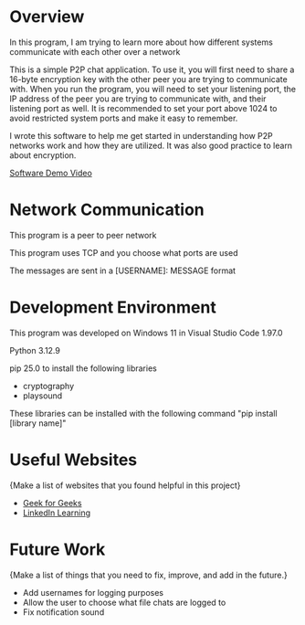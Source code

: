 # Overview

In this program, I am trying to learn more about how different systems communicate with each other over a network

This is a simple P2P chat application. To use it, you will first need to share a 16-byte encryption key with the other peer you are trying to communicate with. When you run the program, you will need to set your listening port, the IP address of the peer you are trying to communicate with, and their listening port as well. It is recommended to set your port above 1024 to avoid restricted system ports and make it easy to remember.

I wrote this software to help me get started in understanding how P2P networks work and how they are utilized. It was also good practice to learn about encryption.

[Software Demo Video](https://youtu.be/kYtKPsOaiUQ)

# Network Communication

This program is a peer to peer network

This program uses TCP and you choose what ports are used

The messages are sent in a [USERNAME]: MESSAGE format

# Development Environment

This program was developed on Windows 11 in Visual Studio Code 1.97.0

Python 3.12.9

pip 25.0 to install the following libraries
- cryptography
- playsound

These libraries can be installed with the following command "pip install [library name]"

# Useful Websites

{Make a list of websites that you found helpful in this project}
* [Geek for Geeks](https://www.geeksforgeeks.org/)
* [LinkedIn Learning](https://www.linkedin.com/learning)

# Future Work

{Make a list of things that you need to fix, improve, and add in the future.}
* Add usernames for logging purposes
* Allow the user to choose what file chats are logged to
* Fix notification sound
